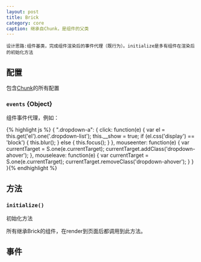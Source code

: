 ```yaml
---
layout: post
title: Brick
category: core
caption: 继承自Chunk，是组件的父类
---
```



    设计思路:组件基类，完成组件渲染后的事件代理（既行为）。initialize是多有组件在渲染后的初始化方法

## 配置

包含[Chunk](/etaoux/brix/tree/master/docs/chunk.md)的所有配置

### `events` {Object}

组件事件代理，例如：

{% highlight js %}
{
    ".dropdown-a": {
        click: function(e) {
            var el = this.get('el').one('.dropdown-list');
            this.__show = true;
            if (el.css('display') == 'block') {
                this.blur();
            } else {
                this.focus();
            }
        },
        mouseenter: function(e) {
            var currentTarget = S.one(e.currentTarget);
            currentTarget.addClass('dropdown-ahover');
        },
        mouseleave: function(e) {
            var currentTarget = S.one(e.currentTarget);
            currentTarget.removeClass('dropdown-ahover');
        }
    }
}{% endhighlight %}

## 方法

### `initialize()`

初始化方法

所有继承Brick的组件，在render到页面后都调用到此方法。

## 事件







